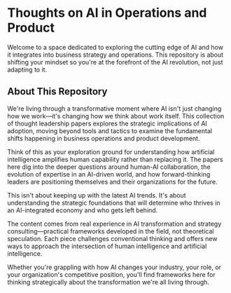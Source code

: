 # Thoughts on AI in Operations and Product 

Welcome to a space dedicated to exploring the cutting edge of AI and how it integrates into business strategy and operations. This repository is about shifting your mindset so you're at the forefront of the AI revolution, not just adapting to it.

## About This Repository

We're living through a transformative moment where AI isn't just changing how we work—it's changing how we think about work itself. This collection of thought leadership papers explores the strategic implications of AI adoption, moving beyond tools and tactics to examine the fundamental shifts happening in business operations and product development.

Think of this as your exploration ground for understanding how artificial intelligence amplifies human capability rather than replacing it. The papers here dig into the deeper questions around human-AI collaboration, the evolution of expertise in an AI-driven world, and how forward-thinking leaders are positioning themselves and their organizations for the future.

This isn't about keeping up with the latest AI trends. It's about understanding the strategic foundations that will determine who thrives in an AI-integrated economy and who gets left behind.

The content comes from real experience in AI transformation and strategy consulting—practical frameworks developed in the field, not theoretical speculation. Each piece challenges conventional thinking and offers new ways to approach the intersection of human intelligence and artificial intelligence.

Whether you're grappling with how AI changes your industry, your role, or your organization's competitive position, you'll find frameworks here for thinking strategically about the transformation we're all living through.
